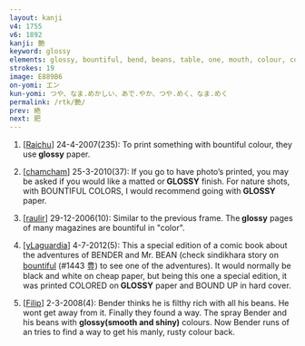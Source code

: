 ```yaml
---
layout: kanji
v4: 1755
v6: 1892
kanji: 艶
keyword: glossy
elements: glossy, bountiful, bend, beans, table, one, mouth, colour, color, bound up, mosaic
strokes: 19
image: E889B6
on-yomi: エン
kun-yomi: つや、なま.めかしい、あで.やか、つや.めく、なま.めく
permalink: /rtk/艶/
prev: 絶
next: 肥
---
```


1) [<a href="http://kanji.koohii.com/profile/Raichu">Raichu</a>] 24-4-2007(235): To print something with bountiful colour, they use<strong> glossy</strong> paper.

2) [<a href="http://kanji.koohii.com/profile/chamcham">chamcham</a>] 25-3-2010(37): If you go to have photo’s printed, you may be asked if you would like a matted or<strong> GLOSSY</strong> finish. For nature shots, with BOUNTIFUL COLORS, I would recommend going with<strong> GLOSSY</strong> paper.

3) [<a href="http://kanji.koohii.com/profile/raulir">raulir</a>] 29-12-2006(10): Similar to the previous frame. The<strong> glossy</strong> pages of many magazines are bountiful in &quot;color&quot;.

4) [<a href="http://kanji.koohii.com/profile/yLaguardia">yLaguardia</a>] 4-7-2012(5): This a special edition of a comic book about the adventures of BENDER and Mr. BEAN (check sindikhara story on <a href="../v4/1443.html">bountiful</a> (#1443 豊) to see one of the adventures). It would normally be black and white on cheap paper, but being this one a special edition, it was printed COLORED on<strong> GLOSSY</strong> paper and BOUND UP in hard cover.

5) [<a href="http://kanji.koohii.com/profile/Filip">Filip</a>] 2-3-2008(4): Bender thinks he is filthy rich with all his beans. He wont get away from it. Finally they found a way. The spray Bender and his beans with <strong>glossy(smooth and shiny)</strong> colours. Now Bender runs of an tries to find a way to get his manly, rusty colour back.

